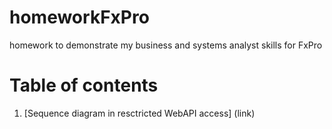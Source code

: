 # homeworkFxPro
homework to demonstrate my business and systems analyst skills for FxPro

# Table of contents
1. [Sequence diagram in resctricted WebAPI access] (link)
